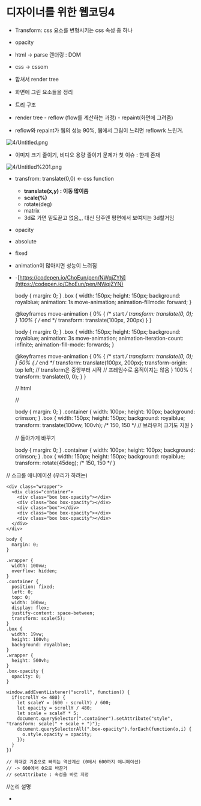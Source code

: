# 디자이너를 위한 웹코딩4

- Transform: css 요소를 변형시키는 css 속성 중 하나
- opacity
- html → parse 렌더링 : DOM
- css → cssom
- 합쳐서 render tree

- 화면에 그린 요소들을 정리
- 트리 구조
- render tree - reflow (flow를 계산하는 과정) - repaint(화면에 그려줌)
- reflow와 repaint가 웹의 성능 90%, 웹에서 그림이 느리면 reflowrk 느린거.

![4/Untitled.png](4/Untitled.png)

- 이미지 크기 줄이기, 비디오 용량 줄이기 문제가 첫 이슈 : 한계 존재

![4/Untitled%201.png](4/Untitled%201.png)

- transfrom: translate(0,0) ← css function
    - **translate(x,y) : 이동 많이씀**
    - **scale(%)**
    - rotate(deg)
    - matrix
    - 3d로 가면 밑도끝고 없음,,, 대신 담주엔 평면에서 보여지는 3d할거임
- opacity
- absolute
- fixed

- animation이 많아지면 성능이 느려짐
- -[https://codepen.io/ChoEun/pen/NWqjZYN](https://codepen.io/ChoEun/pen/NWqjZYN)

    <div class="box"></div>

    body {
      margin: 0;
    }
    .box {
      width: 150px;
      height: 150px;
      background: royalblue;
      animation: 1s move-animation;
      animation-fillmode: forward;
    }
    
    @keyframes move-animation {
      0% {
        /* start */
        transform: translate(0, 0);
      }
      100% {
        /* end */
        transform: translate(100px, 200px)
      }
    }

    body {
      margin: 0;
    }
    .box {
      width: 150px;
      height: 150px;
      background: royalblue;
      animation: 3s move-animation;
      animation-iteration-count: infinite;
      animation-fill-mode: forwards;
    }
    
    @keyframes move-animation {
      0% {
        /* start */
        transform: translate(0, 0);
      }
      50% {
        /* end */
        transform: translate(100px, 200px);
        transform-origin: top left;
    // transform은 중앙부터 시작 
    // 프레임수로 움직이지는 않음 
      }
      100% {
        transform: translate(0, 0);
      }
    }

    // html
    <div class="container">
      <div class="box"></div>
    </div>
    //
    
    
    
    body {
      margin: 0;
    }
    .container {
      width: 100px;
      height: 100px;
      background: crimson;
    }
    .box {
      width: 150px;
      height: 150px;
      background: royalblue;
      transform: translate(100vw, 100vh);
      /* 150, 150 */
    // 브라우저 크기도 지원 
    }
    
    
    // 돌아가게 바꾸기 
    
    body {
      margin: 0;
    }
    .container {
      width: 100px;
      height: 100px;
      background: crimson;
    }
    .box {
      width: 150px;
      height: 150px;
      background: royalblue;
      transform: rotate(45deg);
      /* 150, 150 */
    }
    

// 스크롤 애니메이션 (우리가 하려는)

    <div class="wrapper">
      <div class="container">
        <div class="box box-opacity"></div>
        <div class="box box-opacity"></div>
        <div class="box"></div>
        <div class="box box-opacity"></div>
        <div class="box box-opacity"></div>
      </div>
    </div>

    body {
      margin: 0;
    }
    
    .wrapper {
      width: 100vw;
      overflow: hidden;
    }
    .container {
      position: fixed;
      left: 0;
      top: 0;
      width: 100vw;
      display: flex;
      justify-content: space-between;
      transform: scale(5);
    }
    .box {
      width: 19vw;
      height: 100vh;
      background: royalblue;
    }
    .wrapper {
      height: 500vh;
    }
    .box-opacity {
      opacity: 0;
    }

    window.addEventListener("scroll", function() {
      if(scrollY <= 480) {
        let scaleY = (600 - scrollY) / 600;
        let opacity = scrollY / 480;
        let scale = scaleY * 5;
        document.querySelector(".container").setAttribute("style", "transform: scale(" + scale + ")");
        document.querySelectorAll(".box-opacity").forEach(function(o,i) {
          o.style.opacity = opacity;
        });
      }
    })
    
    // 최대값 기준으로 빠지는 역산계산 (0에서 600까지 애니메이션)
    // -> 600에서 0으로 바꾼거
    // setAttribute : 속성을 바로 지정

//논리 설명 

-